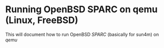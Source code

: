 # Running OpenBSD SPARC on qemu (Linux, FreeBSD)

This will document how to run OpenBSD *SPARC* (basically for sun4m) on *qemu*
